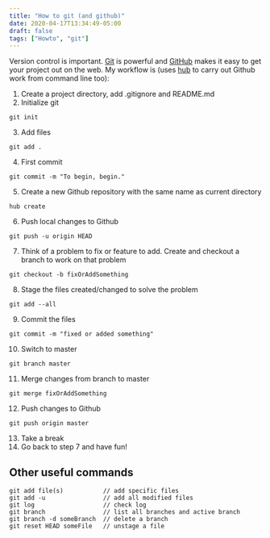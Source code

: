 ```yaml
---
title: "How to git (and github)"
date: 2020-04-17T13:34:49-05:00
draft: false
tags: ["Howto", "git"]
---
```

Version control is important. [Git](https://git-scm.com/) is powerful and [GitHub](https://github.com/) makes it easy to get
your project out on the web. My workflow is (uses [hub](https://hub.github.com/) to carry out Github work
from command line too):

1. Create a project directory, add .gitignore and README.md
2. Initialize git
```
git init
```
3. Add files
```
git add .
```
4. First commit
```
git commit -m "To begin, begin."
```
5. Create a new Github repository with the same name as current directory
```
hub create
```
6. Push local changes to Github
```
git push -u origin HEAD
```
7. Think of a problem to fix or feature to add. Create and checkout a branch to work on that problem
```
git checkout -b fixOrAddSomething
```
8. Stage the files created/changed to solve the problem
```
git add --all
```
9. Commit the files
```
git commit -m "fixed or added something"
```
10. Switch to master
```
git branch master
```
11. Merge changes from branch to master
```
git merge fixOrAddSomething
```
12. Push changes to Github
```
git push origin master
```
13. Take a break
14. Go back to step 7 and have fun!

## Other useful commands
```
git add file(s)           // add specific files
git add -u                // add all modified files
git log                   // check log
git branch                // list all branches and active branch
git branch -d someBranch  // delete a branch
git reset HEAD someFile   // unstage a file
```

